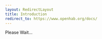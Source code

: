 ```yaml
---
layout: RedirectLayout
title: Introduction
redirect_to: https://www.openhab.org/docs/
---
```


Please Wait...

